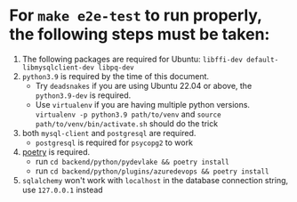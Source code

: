 
# For `make e2e-test` to run properly, the following steps must be taken:

1. The following packages are required for Ubuntu: `libffi-dev default-libmysqlclient-dev libpq-dev`
2. `python3.9` is required by the time of this document. 
   - Try `deadsnakes` if you are using Ubuntu 22.04 or above, the `python3.9-dev` is required.
   - Use `virtualenv` if you are having multiple python versions. `virtualenv -p python3.9 path/to/venv` and `source path/to/venv/bin/activate.sh` should do the trick
3. both `mysql-client` and `postgresql` are required. 
   - `postgresql` is required for `psycopg2` to work
4. [poetry](https://python-poetry.org/) is required. 
   - run `cd backend/python/pydevlake && poetry install`
   - run `cd backend/python/plugins/azuredevops && poetry install`
5. `sqlalchemy` won't work with `localhost` in the database connection string, use `127.0.0.1` instead
